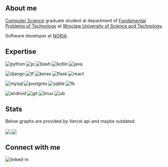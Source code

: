 ## About me

[Computer Science](https://wppt.pwr.edu.pl/fcp/DGBUKOQtTKlQhbx08SlkTVwBQX2o8DAoHNiwFE1wZDyEPG1gnBVcoFW8SBDRKTxMKRy0SODwBBAEIMQheCFVAORFCHzY/44/public/studenci/plany-programy/2015/ps_i_1st.pdf) graduate student at department of [Fundamental Problems of Technology](http://studiuj.wppt.pwr.edu.pl/informatyka.php) at [Wroclaw University of Science and Technology](https://pwr.edu.pl/en/).

Software developer at [NOKIA](https://www.nokia.com/).

## Expertise


<img align="left" alt="python" src="https://img.shields.io/badge/Python-FFD43B?style=for-the-badge&logo=python&logoColor=darkgreen" />

<img align="left" alt="js" src="https://img.shields.io/badge/JavaScript-F7DF1E?style=for-the-badge&logo=javascript&logoColor=black" />

<img align="left" alt="bash" src="https://img.shields.io/badge/Shell_Script-121011?style=for-the-badge&logo=gnu-bash&logoColor=white" />

<img align="left" alt="kotlin" src="https://img.shields.io/badge/Kotlin-0095D5?&style=for-the-badge&logo=kotlin&logoColor=white" />

<img align="left" alt="java" src="https://img.shields.io/badge/Java-ED8B00?style=for-the-badge&logo=java&logoColor=white" /> <br> 

<img align="left" alt="django" src="https://img.shields.io/badge/Django-092E20?style=for-the-badge&logo=django&logoColor=green" />

<img align="left" alt="tf" src="https://img.shields.io/badge/TensorFlow-FF6F00?style=for-the-badge&logo=TensorFlow&logoColor=white" />

<img align="left" alt="keras" src="https://img.shields.io/badge/Keras-D00000?style=for-the-badge&logo=Keras&logoColor=white" />

<img align="left" alt="flask" src="https://img.shields.io/badge/Flask-000000?style=for-the-badge&logo=flask&logoColor=white" />

<img align="left" alt="react" src="https://img.shields.io/badge/react%20-%2320232a.svg?&style=for-the-badge&logo=react&logoColor=%2361DAFB" /> <br> 

<img align="left" alt="mysql" src="https://img.shields.io/badge/MySQL-00000F?style=for-the-badge&logo=mysql&logoColor=white" />

<img align="left" alt="postgres" src="https://img.shields.io/badge/PostgreSQL-316192?style=for-the-badge&logo=postgresql&logoColor=white" />

<img align="left" alt="sqlite" src="https://img.shields.io/badge/SQLite-07405E?style=for-the-badge&logo=sqlite&logoColor=white" />

<img align="left" alt="fb" src="https://img.shields.io/badge/firebase-ffca28?style=for-the-badge&logo=firebase&logoColor=black" /> <br> 

<img align="left" alt="android" src="https://img.shields.io/badge/Android-3DDC84?logo=android&logoColor=white&style=for-the-badge" />

<img align="left" alt="git" src="https://img.shields.io/badge/Git-F05032?style=for-the-badge&logo=git&logoColor=white" />

<img align="left" alt="linux" src="https://img.shields.io/badge/Linux-FCC624?style=for-the-badge&logo=linux&logoColor=black" />

<img align="left" alt="ub" src="https://img.shields.io/badge/Ubuntu-E95420?style=for-the-badge&logo=ubuntu&logoColor=white" /> <br> 




## Stats

Below graphs are provided by Vercel api and maybe outdated.

<a href="https://github.com/sqoshi">
  <img align="center" src="https://github-readme-stats.vercel.app/api/top-langs/?username=sqoshi&theme=dark&hide=Julia,C,C++,HTML,CSS" />
</a>
<a href="https://github.com/sqoshi">
  <img align="center" src="https://github-readme-stats.vercel.app/api?username=sqoshi&show_icons=true&theme=dark&hide=contribs&count_private=true" />
</a>

## Connect with me

[<img align="left" alt="linked-in" src="https://img.shields.io/badge/linkedin-%230077B5.svg?&style=for-the-badge&logo=linkedin&logoColor=white" />](https://pl.linkedin.com/in/piotr-popis)
